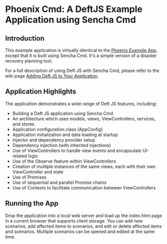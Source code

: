 # Phoenix Cmd: A DeftJS Example Application using Sencha Cmd

## Introduction

This example application is virtually identical to the [Phoenix Example App](https://github.com/deftjs/Examples/tree/master/phoenix-example-app), except that it is built using Sencha Cmd. It's a simple version of a disaster recovery planning tool.

For a full description of using Deft JS with Sencha Cmd, please refer to the wiki page [Adding Deft JS to Your Application](https://github.com/deftjs/DeftJS/wiki/Adding-Deft-JS-to-Your-Application).

## Application Highlights

The application demonstrates a wide range of Deft JS features, including:

* Building a Deft JS application using Sencha Cmd
* An architecture which uses models, views, ViewControllers, services, and stores
* Application configuration class (AppConfig)
* Application initialization and data loading at startup
* Injector and dependency provider setup
* Dependency injection (with inherited injections)
* Use of ViewControllers to handle view events and encapsulate UI-related logic
* Use of the Observe feature within ViewControllers
* Creation of multiple instances of the same views, each with their own ViewController and state
* Use of Promises
* Use of sequential and parallel Promise chains
* Use of Contexts to facilitate communication between ViewControllers


## Running the App

Drop the application into a local web server and load up the index.html page in a current browser that supports client storage. You can add new scenarios, add affected items to scenarios, and edit or delete affected items and scenarios. Multiple scenarios can be opened and edited at the same time.